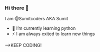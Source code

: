 ### Hi there 👋

I am @Sumitcoders AKA Sumit


- 🌱 I’m currently learning python
- ⚡ I am always exited to learn new things

-->KEEP CODING!
